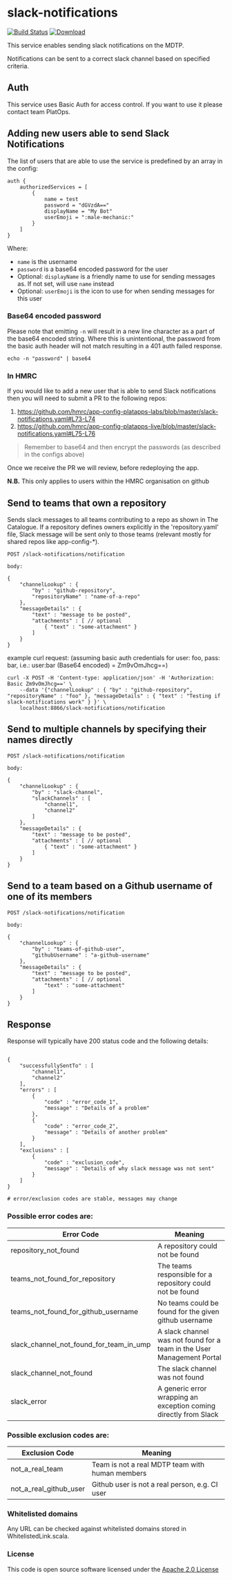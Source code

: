 # slack-notifications

[![Build Status](https://travis-ci.org/hmrc/slack-notifications.svg)](https://travis-ci.org/hmrc/slack-notifications) [![Download](https://api.bintray.com/packages/hmrc/releases/slack-notifications/images/download.svg) ](https://bintray.com/hmrc/releases/slack-notifications/_latestVersion)

This service enables sending slack notifications on the MDTP.

Notifications can be sent to a correct slack channel based on specified criteria.

## Auth
This service uses Basic Auth for access control. If you want to use it please contact team PlatOps.

## Adding new users able to send Slack Notifications

The list of users that are able to use the service is predefined by an array in the config:

```
auth {
    authorizedServices = [
        {
            name = test
            password = "dGVzdA=="
            displayName = "My Bot"
            userEmoji = ":male-mechanic:"
        }
    ]
}
```
Where:
 * `name` is the username
 * `password` is a base64 encoded password for the user
 * Optional: `displayName` is a friendly name to use for sending messages as. If not set, will use `name` instead
 * Optional: `userEmoji` is the icon to use for when sending messages for this user
 
### Base64 encoded password

Please note that emitting `-n` will result in a new line character as a part of the base64 encoded string. Where this is unintentional, the password from the basic auth header will not match resulting in a 401 auth failed response.

```
echo -n "password" | base64
```
### In HMRC

If you would like to add a new user that is able to send Slack notifications then you will need to submit a PR to the following repos:

  1. https://github.com/hmrc/app-config-platapps-labs/blob/master/slack-notifications.yaml#L73-L74
  1. https://github.com/hmrc/app-config-platapps-live/blob/master/slack-notifications.yaml#L75-L76

> Remember to base64 and then encrypt the passwords (as described in the configs above)

Once we receive the PR we will review, before redeploying the app.

**N.B.** This only applies to users within the HMRC organisation on github

## Send to teams that own a repository

Sends slack messages to all teams contributing to a repo as shown in The Catalogue.
If a repository defines owners explicitly in the 'repository.yaml' file, Slack message will be sent only to those teams (relevant mostly for shared repos like app-config-*).

```
POST /slack-notifications/notification

body:

{
    "channelLookup" : {
        "by" : "github-repository",
        "repositoryName" : "name-of-a-repo"
    },
    "messageDetails" : {
        "text" : "message to be posted",
        "attachments" : [ // optional
            { "text" : "some-attachment" }
        ]    
    }
}
```

example curl request:
(assuming basic auth credentials for user: foo, pass: bar, i.e.: user:bar (Base64 encoded) = Zm9vOmJhcg==)

```
curl -X POST -H 'Content-type: application/json' -H 'Authorization: Basic Zm9vOmJhcg==' \
    --data '{"channelLookup" : { "by" : "github-repository", "repositoryName" : "foo" }, "messageDetails" : { "text" : "Testing if slack-notifications work" } }' \
    localhost:8866/slack-notifications/notification
```

## Send to multiple channels by specifying their names directly

```
POST /slack-notifications/notification

body:

{
    "channelLookup" : {
        "by" : "slack-channel",
        "slackChannels" : [
            "channel1",
            "channel2"
        ]
    },
    "messageDetails" : {
        "text" : "message to be posted",
        "attachments" : [ // optional
            { "text" : "some-attachment" }
        ]
    }
}
```

## Send to a team based on a Github username of one of its members

```
POST /slack-notifications/notification

body:

{
    "channelLookup" : {
        "by" : "teams-of-github-user",
        "githubUsername" : "a-github-username"
    },
    "messageDetails" : {
        "text" : "message to be posted",
        "attachments" : [ // optional
            "text" : "some-attachment"
        ]
    }
}
```

## Response

Response will typically have 200 status code and the following details:

```

{
    "successfullySentTo" : [
        "channel1",
        "channel2"
    ],
    "errors" : [
        {   
            "code" : "error_code_1",
            "message" : "Details of a problem"
        },
        {
            "code" : "error_code_2",
            "message" : "Details of another problem"
        }
    ],
    "exclusions" : [
        {
            "code" : "exclusion_code",
            "message" : "Details of why slack message was not sent"
        }
    ]
}

# error/exclusion codes are stable, messages may change

```

### Possible error codes are:

|Error Code                              | Meaning                                                                |
|----------------------------------------|------------------------------------------------------------------------|
|repository_not_found                    | A repository could not be found                                        |
|teams_not_found_for_repository          | The teams responsible for a repository could not be found              |
|teams_not_found_for_github_username     | No teams could be found for the given github username                  |
|slack_channel_not_found_for_team_in_ump | A slack channel was not found for a team in the User Management Portal |
|slack_channel_not_found                 | The slack channel was not found                                        |  
|slack_error                             | A generic error wrapping an exception coming directly from Slack       |

### Possible exclusion codes are:

|Exclusion Code                          | Meaning
|----------------------------------------|------------------------------------------------------------------------|
|not_a_real_team                         | Team is not a real MDTP team with human members                        |
|not_a_real_github_user                  | Github user is not a real person, e.g. CI user                         |

### Whitelisted domains

Any URL can be checked against whitelisted domains stored in WhitelistedLink.scala.

### License

This code is open source software licensed under the [Apache 2.0 License]("http://www.apache.org/licenses/LICENSE-2.0.html")
